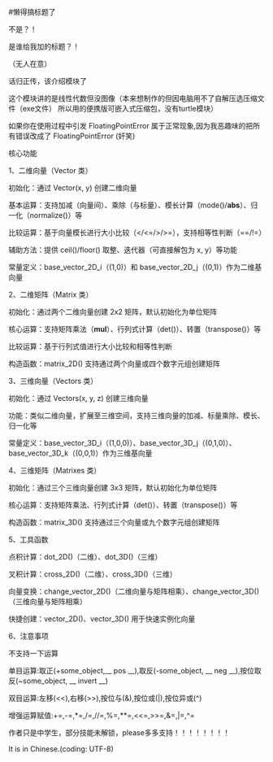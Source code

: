 #懒得搞标题了

不是？！

是谁给我加的标题？！

（无人在意）

话归正传，该介绍模块了

这个模块讲的是线性代数但没图像（本来想制作的但因电脑用不了自解压选压缩文件（exe文件） 所以用的便携版可嵌入式压缩包，没有turtle模块）

如果你在使用过程中引发 FloatingPointError 属于正常现象,因为我恶趣味的把所有错误改成了 FloatingPointError (奸笑)

核心功能

1、二维向量（Vector 类）

初始化：通过 Vector(x, y) 创建二维向量

基本运算：支持加减（向量间）、乘除（与标量）、模长计算（mode()/__abs__）、归一化（normalize()）等

比较运算：基于向量模长进行大小比较（</<=/>/>=），支持相等性判断（==/!=）

辅助方法：提供 ceil()/floor() 取整、迭代器（可直接解包为 x, y）等功能

常量定义：base_vector_2D_i（(1,0)）和 base_vector_2D_j（(0,1)）作为二维基向量

2、二维矩阵（Matrix 类）

初始化：通过两个二维向量创建 2x2 矩阵，默认初始化为单位矩阵

核心运算：支持矩阵乘法（__mul__）、行列式计算（det()）、转置（transpose()）等

比较运算：基于行列式值进行大小比较和相等性判断

构造函数：matrix_2D() 支持通过两个向量或四个数字元组创建矩阵

3、三维向量（Vectors 类）

初始化：通过 Vectors(x, y, z) 创建三维向量

功能：类似二维向量，扩展至三维空间，支持三维向量的加减、标量乘除、模长、归一化等

常量定义：base_vector_3D_i（(1,0,0)）、base_vector_3D_j（(0,1,0)）、base_vector_3D_k（(0,0,1)）作为三维基向量

4、三维矩阵（Matrixes 类）

初始化：通过三个三维向量创建 3x3 矩阵，默认初始化为单位矩阵

核心运算：支持矩阵乘法、行列式计算（det()）、转置（transpose()）等

构造函数：matrix_3D() 支持通过三个向量或九个数字元组创建矩阵

5、工具函数

点积计算：dot_2D()（二维）、dot_3D()（三维）

叉积计算：cross_2D()（二维）、cross_3D()（三维）

向量变换：change_vector_2D()（二维向量与矩阵相乘）、change_vector_3D()（三维向量与矩阵相乘）

快捷创建：vector_2D()、vector_3D() 用于快速实例化向量

6、注意事项

不支持一下运算

单目运算:取正(+some_object,__ pos __),取反(-some_object, __ neg __),按位取反(~some_object, __ invert __)

双目运算:左移(<<),右移(>>),按位与(&),按位或(|),按位异或(^)

增强运算赋值:+=,-=,*=,/=,//=,%=,**=,<<=,>>=,&=,|=,^=

作者只是中学生，部分技能未解锁，please多多支持！！！！！！！！

It is in Chinese.(coding: UTF-8)